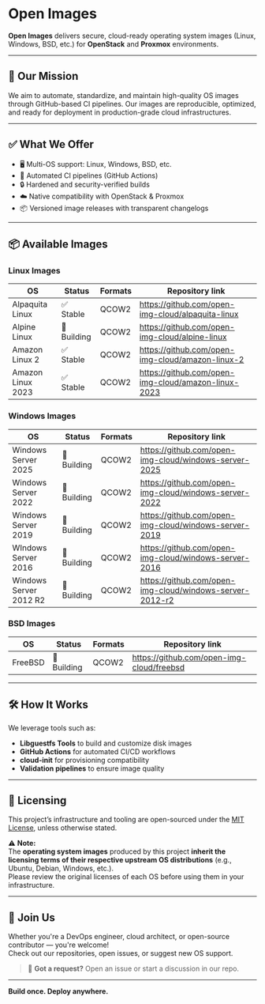 # Open Images

**Open Images** delivers secure, cloud-ready operating system images (Linux, Windows, BSD, etc.) for **OpenStack** and **Proxmox** environments.

---

## 🚀 Our Mission

We aim to automate, standardize, and maintain high-quality OS images through GitHub-based CI pipelines. Our images are reproducible, optimized, and ready for deployment in production-grade cloud infrastructures.

---

## ✅ What We Offer

- 🖥️ Multi-OS support: Linux, Windows, BSD, etc.
- 🔁 Automated CI pipelines (GitHub Actions)
- 🔒 Hardened and security-verified builds
- ☁️ Native compatibility with OpenStack & Proxmox
- 📦 Versioned image releases with transparent changelogs

---

## 📦 Available Images

### Linux Images

| OS                | Status           | Formats             | Repository link                                     |
|-------------------|------------------|---------------------|-----------------------------------------------------|
| Alpaquita Linux   | ✅ Stable        | QCOW2               | https://github.com/open-img-cloud/alpaquita-linux   |
| Alpine Linux      | 🚧 Building      | QCOW2               | https://github.com/open-img-cloud/alpine-linux      |
| Amazon Linux 2    | ✅ Stable        | QCOW2               | https://github.com/open-img-cloud/amazon-linux-2    |
| Amazon Linux 2023 | ✅ Stable        | QCOW2               | https://github.com/open-img-cloud/amazon-linux-2023 |

### Windows Images

| OS                     | Status          | Formats             | Repository link                                          |
|------------------------|-----------------|---------------------|----------------------------------------------------------|
| Windows Server 2025    | 🚧 Building     | QCOW2               | https://github.com/open-img-cloud/windows-server-2025    |
| Windows Server 2022    | 🚧 Building     | QCOW2               | https://github.com/open-img-cloud/windows-server-2022    |
| Windows Server 2019    | 🚧 Building     | QCOW2               | https://github.com/open-img-cloud/windows-server-2019    |
| WIndows Server 2016    | 🚧 Building     | QCOW2               | https://github.com/open-img-cloud/windows-server-2016    |
| Windows Server 2012 R2 | 🚧 Building     | QCOW2               | https://github.com/open-img-cloud/windows-server-2012-r2 |

### BSD Images

| OS                | Status           | Formats             | Repository link                           |
|-------------------|------------------|---------------------|-------------------------------------------|
| FreeBSD           | 🚧 Building      | QCOW2               | https://github.com/open-img-cloud/freebsd |


---

## 🛠️ How It Works

We leverage tools such as:

- **Libguestfs Tools** to build and customize disk images
- **GitHub Actions** for automated CI/CD workflows
- **cloud-init** for provisioning compatibility
- **Validation pipelines** to ensure image quality

---

## 📜 Licensing

This project’s infrastructure and tooling are open-sourced under the [MIT License](LICENSE), unless otherwise stated.

⚠️ **Note:**  
The **operating system images** produced by this project **inherit the licensing terms of their respective upstream OS distributions** (e.g., Ubuntu, Debian, Windows, etc.).  
Please review the original licenses of each OS before using them in your infrastructure.

---

## 🤝 Join Us

Whether you're a DevOps engineer, cloud architect, or open-source contributor — you're welcome!  
Check out our repositories, open issues, or suggest new OS support.

> 💬 **Got a request?** Open an issue or start a discussion in our repo.

---

**Build once. Deploy anywhere.**
